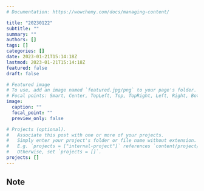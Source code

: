 ```yaml
---
# Documentation: https://wowchemy.com/docs/managing-content/

title: "20230122"
subtitle: ""
summary: ""
authors: []
tags: []
categories: []
date: 2023-01-21T15:14:18Z
lastmod: 2023-01-21T15:14:18Z
featured: false
draft: false

# Featured image
# To use, add an image named `featured.jpg/png` to your page's folder.
# Focal points: Smart, Center, TopLeft, Top, TopRight, Left, Right, BottomLeft, Bottom, BottomRight.
image:
  caption: ""
  focal_point: ""
  preview_only: false

# Projects (optional).
#   Associate this post with one or more of your projects.
#   Simply enter your project's folder or file name without extension.
#   E.g. `projects = ["internal-project"]` references `content/project/deep-learning/index.md`.
#   Otherwise, set `projects = []`.
projects: []
---
```


## Note

